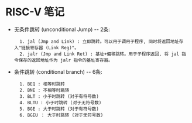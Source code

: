 # RISC-V 笔记

+ 无条件跳转 (unconditional Jump) -- 2条:

        1. jal (Jmp and Link) : 立即跳转。可以用于调用子程序, 同时将返回地址存入"链接寄存器 (Link Reg)"。
        2. jalr (Jmp and Link Ret) : 基址+偏移跳转。用于子程序返回, 将 jal 指令保存的返回地址作为 jalr 指令的基址寄存器。

+ 条件跳转 (conditional branch) -- 6条:

        1. BEQ : 相等时跳转
        2. BNE : 不相等时跳转
        3. BLT : 小于时跳转 (对于有符号数)
        4. BLTU : 小于时跳转 (对于无符号数)
        5. BGE : 大于时跳转 (对于有符号数)
        6. BGEU ： 大于时跳转 (对于无符号数)

